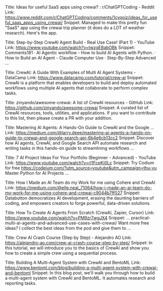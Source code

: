 Title: Ideas for useful SaaS apps using crewai? : r/ChatGPTCoding - Reddit
Link: https://www.reddit.com/r/ChatGPTCoding/comments/1cyqoiz/ideas_for_useful_saas_apps_using_crewai/
Snippet: Managed to make this pretty fun "SaaS" app using the crewai trip planner (it does do a LOT of weather research). Here's the app.

Title: Step-by-Step CrewAI Agent Build - Real Use Case! (Part 1) - YouTube
Link: https://www.youtube.com/watch?v=twzgEBabOBk
Snippet: Comments181 · AI Agentic workflow - How to build AI Agents with Python. · How to Build an AI Agent - Claude Computer Use · Step-By-Step Advanced ...

Title: CrewAI: A Guide With Examples of Multi AI Agent Systems - DataCamp
Link: https://www.datacamp.com/tutorial/crew-ai
Snippet: CrewAI is a platform that enables developers to build and deploy automated workflows using multiple AI agents that collaborate to perform complex tasks.

Title: zinyando/awesome-crewai: A list of CrewAI resources - GitHub
Link: https://github.com/zinyando/awesome-crewai
Snippet: A curated list of CrewAI resources, tools, utilities, and applications. If you want to contribute to this list, then please create a PR with your addition.

Title: Mastering AI Agents: A Hands-On Guide to CrewAI and the Google ...
Link: https://medium.com/@larry.deee/mastering-ai-agents-a-hands-on-guide-to-crewai-and-google-search-api-6b4e6cb13cc2
Snippet: Discover how AI agents, CrewAI, and Google Search API automate research and writing tasks in this hands-on guide to streamlining workflows ...

Title: 7 AI Project Ideas For Your Portfolio (Beginner - Advanced) - YouTube
Link: https://www.youtube.com/watch?v=rI1FcpKi0Lc
Snippet: Try Codium for free https://codeium.com/?utm_source=youtube&utm_campaign=thu-vu Master Python for AI Projects ...

Title: How I Made an AI Team do my Work for me using Cohere and CrewAI
Link: https://medium.com/@elle.neal_71064/how-i-made-an-ai-team-do-my-work-for-me-using-cohere-and-crewai-c9044b7ff027
Snippet: Databutton democratizes AI development, erasing the daunting barriers of coding, and empowers creators to forge powerful, data-driven solutions.

Title: How To Create Ai Agents From Scratch (CrewAI, Zapier, Cursor)
Link: https://www.youtube.com/watch?v=PM9zr7wgJX4
Snippet: ... practical-multi-ai-agents-and-advanced-use-cases-with-crewai/ Want more free ideas? I collect the best ideas from the pod and give them to ...

Title: Crew AI Crash Course (Step by Step) - Alejandro AO
Link: https://alejandro-ao.com/crew-ai-crash-course-step-by-step/
Snippet: In this tutorial, we will introduce you to the basics of CrewAI and show you how to create a simple crew using a sequential process.

Title: Building A Multi-Agent System with CrewAI and BentoML
Link: https://www.bentoml.com/blog/building-a-multi-agent-system-with-crewai-and-bentoml
Snippet: In this blog post, we'll walk you through how to build a multi-agent system with CrewAI and BentoML. It automates research and reporting tasks.